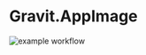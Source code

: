 # Gravit.AppImage

![example workflow](https://github.com/nx-appbuild-hub/Gravit.AppImage//actions/workflows/makefile.yml/badge.svg)
